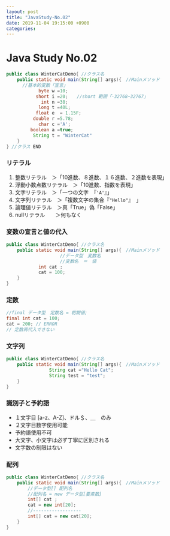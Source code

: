 ```yaml
---
layout: post
title: "JavaStudy-No.02"
date: 2019-11-04 19:15:00 +0900
categories:
---
```

# Java Study No.02
```java
public class WinterCatDemo{ //クラス名
  	public static void main(String[] args){　//Mainメソッド
      //基本的変数「宣言」
            byte w =10;
           short i =20;　　//short 範囲「-32768~32767」
             int n =30;      
            long t =40L;
           float e  = 1.15F;
          double r =5.78;
            char c ='A';
         boolean a =true;
          String t = "WinterCat"
    }
} //クラス END
```
### リテラル

1. 整数リテラル　＞「10進数、８進数、１６進数、２進数を表現」
2. 浮動小数点数リテラル　＞「10進数、指数を表現」
3. 文字リテラル　＞「一つの文字　『`'A'`』」
4. 文字列リテラル　＞「複数文字の集合『`"Hello"`』　」
5. 論理値リテラル　＞真「True」偽「False」
6. nullリテラル　　＞何もなく

### 変数の宣言と値の代入

```Java
public class WinterCatDemo{ //クラス名
  	public static void main(String[] args){　//Mainメソッド		
					//データ型　変数名
					//変数名　＝　値
            int cat ;
            cat = 100;
    }
}
```

### 定数

```Java
//final データ型　定数名 = 初期値;
final int cat = 100;
cat = 200; // ERROR
// 定数再代入できない
```

### 文字列

```Java
public class WinterCatDemo{ //クラス名
  	public static void main(String[] args){　//Mainメソッド	
                String cat ="Hello Cat";
                String test = "test";
    }
}
```

### 識別子と予約語

- １文字目 [a-z、A-Z]、ドル＄、＿　のみ
- ２文字目数字使用可能
- 予約語使用不可
- 大文字、小文字は必ず丁寧に区別される
- 文字数の制限はない

### 配列

```Java
public class WinterCatDemo{ //クラス名
  	public static void main(String[] args){　//Mainメソッド		
		//データ型[] 配列名
		//配列名 = new データ型[要素数]
		int[] cat ;
		cat = new int[20];
		//------------------
		int[] cat = new cat[20];
    }
}
```

